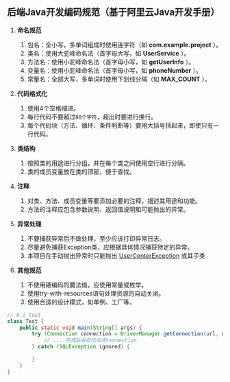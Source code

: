 ## 后端Java开发编码规范（基于阿里云Java开发手册）

1. **命名规范**
    1. 包名：全小写，多单词组成时使用连字符（如 **com.example.project** ）。
    2. 类名：使用大驼峰命名法（首字母大写，如 **UserService** ）。
    3. 方法名：使用小驼峰命名法（首字母小写，如 **getUserInfo** ）。
    4. 变量名：使用小驼峰命名法（首字母小写，如 **phoneNumber** ）。
    5. 常量名：全部大写，多单词时使用下划线分隔（如 **MAX_COUNT** ）。

2. **代码格式化**
    1. 使用4个空格缩进。
    2. 每行代码不要超过`80个字符`，超出时要进行换行。
    3. 每个代码块（方法、循环、条件判断等）要用大括号括起来，即使只有一行代码。

3. **类结构**
    1. 按照类的用途进行分组，并在每个类之间使用空行进行分隔。
    2. 类的成员变量放在类的顶部，便于查找。

4. **注释**
    1. 对类、方法、成员变量等要添加必要的注释，描述其用途和功能。
    2. 方法的注释应包含参数说明、返回值说明和可能抛出的异常。

5. **异常处理**
    1. 不要捕获异常后不做处理，至少应该打印异常日志。
    2. 尽量避免捕获Exception类，应根据具体情况捕获特定的异常。
    3. 本项目在手动抛出异常时只能抛出 [UserCenterException](src/main/java/com/example/error/exception/UserCenterException.java) 或其子类

6. **其他规范**
    1. 不使用硬编码的魔法值，应使用常量或枚举。
    2. 使用try-with-resources语句处理资源的自动关闭。
    3. 使用合适的设计模式，如单例、工厂等。

```java
// 6.i test
class Test {
    public static void main(String[] args) {
        try (Connection connection = DriverManager.getConnection(url, user, password)) {
            // ... 完成后会自动关闭connection
        } catch (SQLException ignored) {

        }
    }
}
```